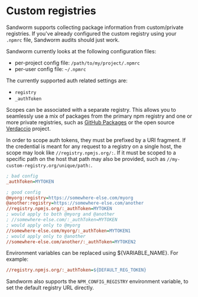 # Custom registries

Sandworm supports collecting package information from custom/private registries. If you've already configured the custom registry using your `.npmrc` file, Sandworm audits should just work.

Sandworm currently looks at the following configuration files:
* per-project config file: `/path/to/my/project/.npmrc`
* per-user config file: `~/.npmrc`

The currently supported auth related settings are:
* `registry`
* `_authToken`

Scopes can be associated with a separate registry. This allows you to seamlessly use a mix of packages from the primary npm registry and one or more private registries, such as [GitHub Packages](https://github.com/features/packages) or the open source [Verdaccio](https://verdaccio.org/) project.

In order to scope auth tokens, they must be prefixed by a URI fragment. If the credential is meant for any request to a registry on a single host, the scope may look like `//registry.npmjs.org/:`. If it must be scoped to a specific path on the host that path may also be provided, such as `//my-custom-registry.org/unique/path:`.

```ini
; bad config
_authToken=MYTOKEN

; good config
@myorg:registry=https://somewhere-else.com/myorg
@another:registry=https://somewhere-else.com/another
//registry.npmjs.org/:_authToken=MYTOKEN
; would apply to both @myorg and @another
; //somewhere-else.com/:_authToken=MYTOKEN
; would apply only to @myorg
//somewhere-else.com/myorg/:_authToken=MYTOKEN1
; would apply only to @another
//somewhere-else.com/another/:_authToken=MYTOKEN2
```

Environment variables can be replaced using ${VARIABLE_NAME}. For example:

```ini
//registry.npmjs.org/:_authToken=${DEFAULT_REG_TOKEN}
```

Sandworm also supports the `NPM_CONFIG_REGISTRY` environment variable, to set the default registry URL directly.

